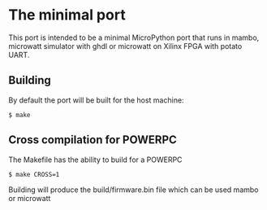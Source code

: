 # The minimal port

This port is intended to be a minimal MicroPython port that runs in
mambo, microwatt simulator with ghdl or microwatt on Xilinx FPGA with
potato UART.

## Building

By default the port will be built for the host machine:

    $ make

## Cross compilation for POWERPC

The Makefile has the ability to build for a POWERPC

    $ make CROSS=1

Building will produce the build/firmware.bin file which can be used
mambo or microwatt
